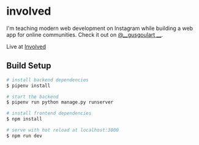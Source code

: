 # involved

I'm teaching modern web development on Instagram while building a web app for online communities. Check it out on [@__gusgoulart __](https://www.instagram.com/__gusgoulart__/).

Live at [Involved](https://djx-involved.herokuapp.com/)



## Build Setup

``` bash
# install backend dependencies
$ pipenv install

# start the backend
$ pipenv run python manage.py runserver

# install frontend dependencies
$ npm install

# serve with hot reload at localhost:3000
$ npm run dev
```